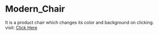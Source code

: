 # Modern_Chair
It is a product chair which changes its color and background on clicking.
visit: <a href="https://sumitkandpal3.github.io/Modern_Chair/" target="_blank">Click Here</a>
 
 
